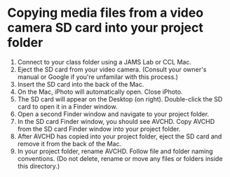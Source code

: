 # Copying media files from a video camera SD card into your project folder

1. Connect to your class folder using a JAMS Lab or CCL Mac.
2. Eject the SD card from your video camera. \(Consult your owner's manual or Google if you're unfamilar with this process.\)
3. Insert the SD card into the back of the Mac.
4. On the Mac, iPhoto will automatically open. Close iPhoto.
5. The SD card will appear on the Desktop (on right). Double-click the SD card to open it in a Finder window.
6. Open a second Finder window and navigate to your project folder.
7. In the SD card Finder window, you should see AVCHD. Copy AVCHD from the SD card Finder window into your project folder.
8. After AVCHD has copied into your project folder, eject the SD card and remove it from the back of the Mac.
9. In your project folder, rename AVCHD. Follow file and folder naming conventions. \(Do not delete, rename or move any files or folders inside this directory.\)




